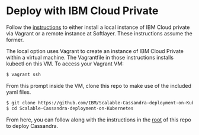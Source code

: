 # Deploy with IBM Cloud Private

Follow the [instructions](https://github.com/IBM/deploy-ibm-cloud-private)
to either install a local instance of IBM Cloud private via Vagrant or a remote
instance at Softlayer. These instructions assume the former.

The local option uses Vagrant to create an instance of IBM Cloud Private within
a virtual machine.  The Vagrantfile in those instructions installs kubectl on
this VM.  To access your Vagrant VM:

```bash
$ vagrant ssh
```

From this prompt inside the VM, clone this repo to make use of the included yaml
files.

```bash
$ git clone https://github.com/IBM/Scalable-Cassandra-deployment-on-Kubernetes.git
$ cd Scalable-Cassandra-deployment-on-Kubernetes
```

From here, you can follow along with the instructions in the
[root](https://github.com/IBM/Scalable-Cassandra-deployment-on-Kubernetes#1-create-a-cassandra-headless-service)
of this repo to deploy Cassandra.

